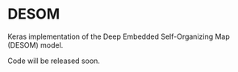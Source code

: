 # DESOM

Keras implementation of the Deep Embedded Self-Organizing Map (DESOM) model.

Code will be released soon.
